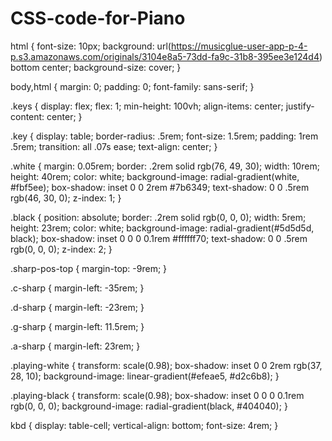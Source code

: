 # CSS-code-for-Piano
html {
    font-size: 10px;
    background: url(https://musicglue-user-app-p-4-p.s3.amazonaws.com/originals/3104e8a5-73dd-fa9c-31b8-395ee3e124d4) bottom center;
    background-size: cover;
}

body,html {
    margin: 0;
    padding: 0;
    font-family: sans-serif;
}

.keys {
    display: flex;
    flex: 1;
    min-height: 100vh;
    align-items: center;
    justify-content: center;
}

.key {
    display: table;
    border-radius: .5rem;
    font-size: 1.5rem;
    padding: 1rem .5rem;
    transition: all .07s ease;
    text-align: center;
}

.white {
    margin: 0.05rem;
    border: .2rem solid rgb(76, 49, 30);
    width: 10rem;
    height: 40rem;
    color: white;
    background-image: radial-gradient(white, #fbf5ee);
    box-shadow: inset 0 0 2rem #7b6349;
    text-shadow: 0 0 .5rem rgb(46, 30, 0);
    z-index: 1;
}

.black {
    position: absolute;
    border: .2rem solid rgb(0, 0, 0);
    width: 5rem;
    height: 23rem;
    color: white;
    background-image: radial-gradient(#5d5d5d, black);
    box-shadow: inset 0 0 0 0.1rem #ffffff70;
    text-shadow: 0 0 .5rem rgb(0, 0, 0);
    z-index: 2;
}

.sharp-pos-top {
    margin-top: -9rem;
}

.c-sharp {
    margin-left: -35rem;
}

.d-sharp {
    margin-left: -23rem;
}

.g-sharp {
    margin-left: 11.5rem;
}

.a-sharp {
    margin-left: 23rem;
}

.playing-white {
    transform: scale(0.98);
    box-shadow: inset 0 0 2rem rgb(37, 28, 10);
    background-image: linear-gradient(#efeae5, #d2c6b8);
}

.playing-black {
    transform: scale(0.98);
    box-shadow: inset 0 0 0 0.1rem rgb(0, 0, 0);
    background-image: radial-gradient(black, #404040);
}

kbd {
    display: table-cell;
    vertical-align: bottom;
    font-size: 4rem;
}
